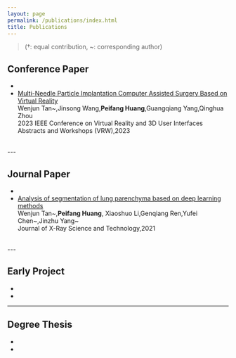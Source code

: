 ```yaml
---
layout: page
permalink: /publications/index.html
title: Publications
---
```


> (†: equal contribution, ~: corresponding author)


## Conference Paper
- <br>
- [Multi-Needle Particle Implantation Computer Assisted Surgery Based on Virtual Reality](https://ieeexplore.ieee.org/document/10108805)<br>Wenjun Tan~,Jinsong Wang,**Peifang Huang**,Guangqiang Yang,Qinghua Zhou <br> 2023 IEEE Conference on Virtual Reality and 3D User Interfaces Abstracts and Workshops (VRW),2023<br>


<br>
---


## Journal Paper
-  <br>
- [Analysis of segmentation of lung parenchyma based on deep learning methods](https://doi.org/10.3233/XST-210956)<br>Wenjun Tan~,**Peifang Huang**, Xiaoshuo Li,Genqiang Ren,Yufei Chen~,Jinzhu Yang~ <br> Journal of X-Ray Science and Technology,2021 <br>

<br>
---


## Early Project
- <br>
- 




---

## Degree Thesis
- <br>
- 

<br>

<br>